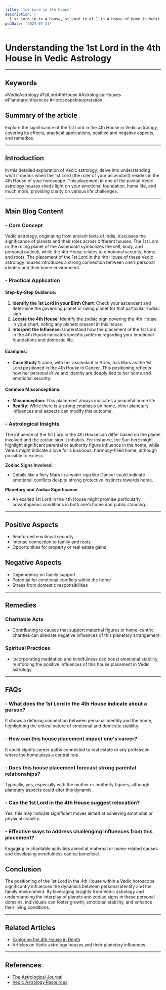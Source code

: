```yaml
---
title: '1st Lord in 4th House'
description: |
  1 st Lord in in 4 House, st Lord in of 1 in 4 House of Home in Vedic astrology
pubDate: '2024-07-31'
---
```


# Understanding the 1st Lord in the 4th House in Vedic Astrology

---

## Keywords 
#VedicAstrology #1stLord4thHouse #AstrologicalHouses #PlanetaryInfluences #HoroscopeInterpretation

## Summary of the article
Explore the significance of the 1st Lord in the 4th House in Vedic astrology, covering its effects, practical applications, positive and negative aspects, and remedies.

---

## Introduction
In this detailed exploration of Vedic astrology, delve into understanding what it means when the 1st Lord (the ruler of your ascendant) resides in the 4th House of your horoscope. This placement in one of the pivotal Vedic astrology houses sheds light on your emotional foundation, home life, and much more, providing clarity on various life challenges.

---

## Main Blog Content

### - Core Concept 
Vedic astrology, originating from ancient texts of India, discusses the significance of planets and their roles across different houses. The 1st Lord or the ruling planet of the Ascendant symbolizes the self, body, and personal outlook, while the 4th House relates to emotional security, home, and roots. The placement of the 1st Lord in the 4th House of these Vedic astrology houses introduces a strong connection between one’s personal identity and their home environment.

### - Practical Application 
#### **Step-by-Step Guidance:**
1. **Identify the 1st Lord in your Birth Chart**: Check your ascendant and determine the governing planet or ruling planet for that particular zodiac sign.
2. **Locate the 4th House**: Identify the zodiac sign covering the 4th House in your chart, noting any planets present in this house.
3. **Interpret the Influence**: Understand how the placement of the 1st Lord in the 4th House indicates specific patterns regarding your emotional foundations and domestic life.

#### **Examples:**
- **Case Study 1**: Jane, with her ascendant in Aries, has Mars as the 1st Lord positioned in the 4th House in Cancer. This positioning reflects how her personal drive and identity are deeply tied to her home and emotional security.

#### **Common Misconceptions:**
- **Misconception**: This placement always indicates a peaceful home life.
- **Reality**: While there is a strong emphasis on home, other planetary influences and aspects can modify this outcome.

### - Astrological Insights 
The influence of the 1st Lord in the 4th House can differ based on the planet involved and the zodiac sign it inhabits. For instance, the Sun here might highlight significant parental or authority figure influence in the home, while Venus might indicate a love for a luxurious, harmony-filled home, although possibly to excess.

**Zodiac Signs Involved**: 
- Details like a fiery Mars in a water sign like Cancer could indicate emotional conflicts despite strong protective instincts towards home.

**Planetary and Zodiac Significance**: 
- An exalted 1st Lord in the 4th House might promise particularly advantageous conditions in both one’s home and public standing.

---

## Positive Aspects 
- Reinforced emotional security
- Intense connection to family and roots
- Opportunities for property or real estate gains

## Negative Aspects 
- Dependency on family support
- Potential for emotional conflicts within the home
- Stress from domestic responsibilities

---

## Remedies 
### Charitable Acts
- Contributing to causes that support maternal figures or home-centric charities can alleviate negative influences of this planetary arrangement.

### Spiritual Practices
- Incorporating meditation and mindfulness can boost emotional stability, reinforcing the positive influences of this house placement in Vedic astrology.

---

## FAQs 
### - What does the 1st Lord in the 4th House indicate about a person?
It shows a defining connection between personal identity and the home, highlighting the critical nature of emotional and domestic stability.

### - How can this house placement impact one's career?
It could signify career paths connected to real estate or any profession where the home plays a central role.

### - Does this house placement forecast strong parental relationships?
Typically, yes, especially with the mother or motherly figures, although planetary aspects could alter this dynamic.

### - Can the 1st Lord in the 4th House suggest relocation?
Yes, this may indicate significant moves aimed at achieving emotional or physical stability.

### - Effective ways to address challenging influences from this placement?
Engaging in charitable activities aimed at maternal or home-related causes and developing mindfulness can be beneficial.

## Conclusion
The positioning of the 1st Lord in the 4th House within a Vedic horoscope significantly influences the dynamics between personal identity and the family environment. By leveraging insights from Vedic astrology and understanding the interplay of planets and zodiac signs in these personal domains, individuals can foster growth, emotional stability, and enhance their living conditions.

---

## Related Articles
- [Exploring the 4th House in Depth](#)
- Articles on Vedic astrology houses and their planetary influences

---

## References
- [The Astrological Journal](http://www.astrology-journal.com)
- [Vedic Astrology Resources](https://www.vedicastrology.org)